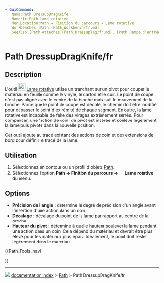 ```yaml
---
- GuiCommand:
   Name:Path DressupDragKnife
   Name/fr:Path Lame rotative
   MenuLocation:Path → Finition du parcours → Lame rotative
   Workbenches:[Path](Path_Workbench/fr.md)
   SeeAlso:[Path Attaches](Path_DressupTag/fr.md), [Path Rampe d'entrée](Path_DressupRampEntry/fr.md), [Path Dégagement d'angles](Path_DressupDogbone/fr.md)
---
```


# Path DressupDragKnife/fr

## Description

L\'outil <img alt="" src=images/Path_DressupDragKnife.svg  style="width:24px;"> [Lame rotative](Path_DressupDragKnife/fr.md) utilise un tranchant sur un pivot pour couper le matériau en feuille comme le vinyle, le carton et le cuir. Le point de coupe n\'est pas aligné avec le centre de la broche mais suit le mouvement de la broche. Parce que le point de coupe est décalé, le chemin doit être modifié pour dépasser le point d\'extrémité de chaque segment. En outre, la lame rotative est incapable de faire des virages extrêmement serrés. Pour compenser, une \'action de coin\' de pivot est insérée et soulève légèrement la lame puis pivote dans la nouvelle position.

Cet outil ajoute au tracé existant des actions de coin et des extensions de bord pour définir le tracé de la lame.



## Utilisation

1.  Sélectionnez un contour ou un profil d\'objets [Path](Path_Workbench/fr.md).
2.  Sélectionnez l\'option **Path → Finition du parcours → <img src="images/Path_DressupDragKnife.svg" width=16px> Lame rotative** du menu.

## Options

-   **Précision de l\'angle** : détermine le degré de précision d\'un angle avant l\'insertion d\'une action dans un coin.
-   **Décalage** : décalage du point de la lame par rapport au centre de la broche.
-   **Hauteur du pivot** : détermine à quelle hauteur soulever la lame pendant une action dans un coin. Cela dépend du matériau et devrait être plus élevé pour les matériaux plus épais. Idéalement, le point doit rester légèrement dans le matériau.





{{Path_Tools_navi

}}



---
![](images/Button_right.svg) [documentation index](../README.md) > [Path](Path_Workbench.md) > Path DressupDragKnife/fr
